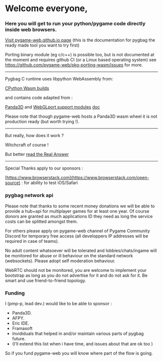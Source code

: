 # Welcome everyone, 

### Here you will get to run your python/pygame code directly inside web browsers.

[Visit pygame-web.github.io page](https://pygame-web.github.io) (this is the documentation for pygbag the ready made tool you want to try first)


Porting binary module (eg c/c++) is possible too, but is not documented at the moment and requires github CI (or a Linux based operating system)
see https://github.com/pygame-web/pkg-porting-wasm/issues for more.

____

Pygbag C runtime uses libpython WebAssembly from:

[CPython Wasm builds](https://github.com/python/cpython/tree/main/Tools/wasm)

and contains code adapted from :


[Panda3D](https://github.com/panda3d/panda3d) and [WebGLport support modules](https://github.com/rdb/cpython-emscripten-modules) [doc](https://rdb.name/panda3d-webgl.md#supplementalmodules)

Please note that though pygame-web hosts a Panda3D wasm wheel it is not production ready (but worth trying !).

____

But really, how does it work ?

Witchcraft of course ! 

But better [read the Real Answer](https://stackoverflow.com/questions/76265735/does-pygbag-directly-interprets-python-in-the-browser-or-compiles-it-to-wasm-and/77115432#77115432)



____

Special Thanks apply to our sponsors :

[https://www.browserstack.com](https://www.browserstack.com/open-source) : for ability to test iOS/Safari



### pygbag network api

Please note that thanks to some recent money donations we will be able to provide a hub+api for multiplayer games for at least one year.
Of course donors are granted as much applications ID they need as long the service costs can be splitted amongst them.

For others please apply on pygame-web channel of Pygame Community Discord for temporary free access (all developpers IP addresses will be required in case of teams).

No adult content whatsoever will be tolerated and lobbies/chats/ingame will be monitored for abuse or ill behaviour on the standard network (websockets). Please adopt self moderation behaviour.

WebRTC should not be monitored, you are welcome to implement your bootstrap as long as you do not advertise for it and do not ask for it. Be smart and use friend-to-friend topology.

### Funding
I (pmp-p, lead dev.) would like to be able to sponsor :
 - Panda3D.
 - AFPY.
 - Eric IDE.
 - Framasoft
 - Invididuals that helped in and/or maintain various parts of pygbag future.
 - (I'll extend this list when i have time, and issues about that are ok too )
   
So if you fund pygame-web you will know where part of the flow is going.
